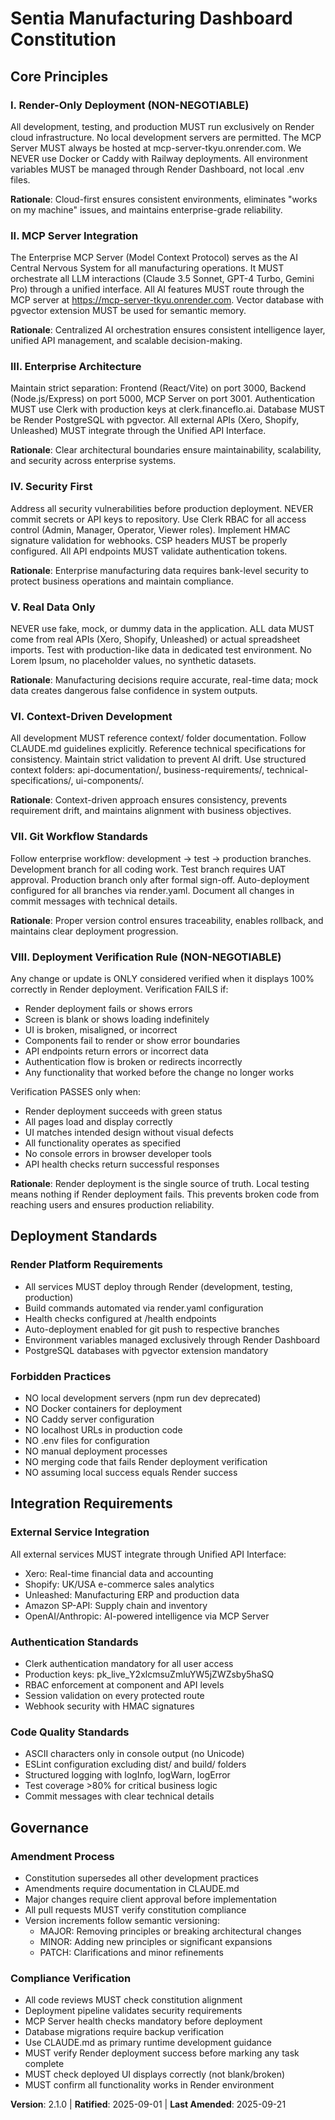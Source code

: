 <!-- Sync Impact Report
Version change: 2.0.0 → 2.1.0
Modified principles:
- Added: VIII. Deployment Verification Rule
Previous additions (v2.0.0):
- Added: I. Render-Only Deployment
- Added: II. MCP Server Integration
- Added: III. Enterprise Architecture
- Added: IV. Security First
- Added: V. Real Data Only
- Added: VI. Context-Driven Development
- Added: VII. Git Workflow Standards
Added sections:
- Deployment Standards (enhanced with verification requirements)
- Integration Requirements
Templates requiring updates: ✅ updated
- /templates/plan-template.md: ✅ updated
- /templates/spec-template.md: ✅ updated
- /templates/tasks-template.md: ✅ updated
-->

# Sentia Manufacturing Dashboard Constitution

## Core Principles

### I. Render-Only Deployment (NON-NEGOTIABLE)
All development, testing, and production MUST run exclusively on Render cloud infrastructure. No local development servers are permitted. The MCP Server MUST always be hosted at mcp-server-tkyu.onrender.com. We NEVER use Docker or Caddy with Railway deployments. All environment variables MUST be managed through Render Dashboard, not local .env files.

**Rationale**: Cloud-first ensures consistent environments, eliminates "works on my machine" issues, and maintains enterprise-grade reliability.

### II. MCP Server Integration
The Enterprise MCP Server (Model Context Protocol) serves as the AI Central Nervous System for all manufacturing operations. It MUST orchestrate all LLM interactions (Claude 3.5 Sonnet, GPT-4 Turbo, Gemini Pro) through a unified interface. All AI features MUST route through the MCP server at https://mcp-server-tkyu.onrender.com. Vector database with pgvector extension MUST be used for semantic memory.

**Rationale**: Centralized AI orchestration ensures consistent intelligence layer, unified API management, and scalable decision-making.

### III. Enterprise Architecture
Maintain strict separation: Frontend (React/Vite) on port 3000, Backend (Node.js/Express) on port 5000, MCP Server on port 3001. Authentication MUST use Clerk with production keys at clerk.financeflo.ai. Database MUST be Render PostgreSQL with pgvector. All external APIs (Xero, Shopify, Unleashed) MUST integrate through the Unified API Interface.

**Rationale**: Clear architectural boundaries ensure maintainability, scalability, and security across enterprise systems.

### IV. Security First
Address all security vulnerabilities before production deployment. NEVER commit secrets or API keys to repository. Use Clerk RBAC for all access control (Admin, Manager, Operator, Viewer roles). Implement HMAC signature validation for webhooks. CSP headers MUST be properly configured. All API endpoints MUST validate authentication tokens.

**Rationale**: Enterprise manufacturing data requires bank-level security to protect business operations and maintain compliance.

### V. Real Data Only
NEVER use fake, mock, or dummy data in the application. ALL data MUST come from real APIs (Xero, Shopify, Unleashed) or actual spreadsheet imports. Test with production-like data in dedicated test environment. No Lorem Ipsum, no placeholder values, no synthetic datasets.

**Rationale**: Manufacturing decisions require accurate, real-time data; mock data creates dangerous false confidence in system outputs.

### VI. Context-Driven Development
All development MUST reference context/ folder documentation. Follow CLAUDE.md guidelines explicitly. Reference technical specifications for consistency. Maintain strict validation to prevent AI drift. Use structured context folders: api-documentation/, business-requirements/, technical-specifications/, ui-components/.

**Rationale**: Context-driven approach ensures consistency, prevents requirement drift, and maintains alignment with business objectives.

### VII. Git Workflow Standards
Follow enterprise workflow: development → test → production branches. Development branch for all coding work. Test branch requires UAT approval. Production branch only after formal sign-off. Auto-deployment configured for all branches via render.yaml. Document all changes in commit messages with technical details.

**Rationale**: Proper version control ensures traceability, enables rollback, and maintains clear deployment progression.

### VIII. Deployment Verification Rule (NON-NEGOTIABLE)
Any change or update is ONLY considered verified when it displays 100% correctly in Render deployment. Verification FAILS if:
- Render deployment fails or shows errors
- Screen is blank or shows loading indefinitely
- UI is broken, misaligned, or incorrect
- Components fail to render or show error boundaries
- API endpoints return errors or incorrect data
- Authentication flow is broken or redirects incorrectly
- Any functionality that worked before the change no longer works

Verification PASSES only when:
- Render deployment succeeds with green status
- All pages load and display correctly
- UI matches intended design without visual defects
- All functionality operates as specified
- No console errors in browser developer tools
- API health checks return successful responses

**Rationale**: Render deployment is the single source of truth. Local testing means nothing if Render deployment fails. This prevents broken code from reaching users and ensures production reliability.

## Deployment Standards

### Render Platform Requirements
- All services MUST deploy through Render (development, testing, production)
- Build commands automated via render.yaml configuration
- Health checks configured at /health endpoints
- Auto-deployment enabled for git push to respective branches
- Environment variables managed exclusively through Render Dashboard
- PostgreSQL databases with pgvector extension mandatory

### Forbidden Practices
- NO local development servers (npm run dev deprecated)
- NO Docker containers for deployment
- NO Caddy server configuration
- NO localhost URLs in production code
- NO .env files for configuration
- NO manual deployment processes
- NO merging code that fails Render deployment verification
- NO assuming local success equals Render success

## Integration Requirements

### External Service Integration
All external services MUST integrate through Unified API Interface:
- Xero: Real-time financial data and accounting
- Shopify: UK/USA e-commerce sales analytics
- Unleashed: Manufacturing ERP and production data
- Amazon SP-API: Supply chain and inventory
- OpenAI/Anthropic: AI-powered intelligence via MCP Server

### Authentication Standards
- Clerk authentication mandatory for all user access
- Production keys: pk_live_Y2xlcmsuZmluYW5jZWZsby5haSQ
- RBAC enforcement at component and API levels
- Session validation on every protected route
- Webhook security with HMAC signatures

### Code Quality Standards
- ASCII characters only in console output (no Unicode)
- ESLint configuration excluding dist/ and build/ folders
- Structured logging with logInfo, logWarn, logError
- Test coverage >80% for critical business logic
- Commit messages with clear technical details

## Governance

### Amendment Process
- Constitution supersedes all other development practices
- Amendments require documentation in CLAUDE.md
- Major changes require client approval before implementation
- All pull requests MUST verify constitution compliance
- Version increments follow semantic versioning:
  - MAJOR: Removing principles or breaking architectural changes
  - MINOR: Adding new principles or significant expansions
  - PATCH: Clarifications and minor refinements

### Compliance Verification
- All code reviews MUST check constitution alignment
- Deployment pipeline validates security requirements
- MCP Server health checks mandatory before deployment
- Database migrations require backup verification
- Use CLAUDE.md as primary runtime development guidance
- MUST verify Render deployment success before marking any task complete
- MUST check deployed UI displays correctly (not blank/broken)
- MUST confirm all functionality works in Render environment

**Version**: 2.1.0 | **Ratified**: 2025-09-01 | **Last Amended**: 2025-09-21